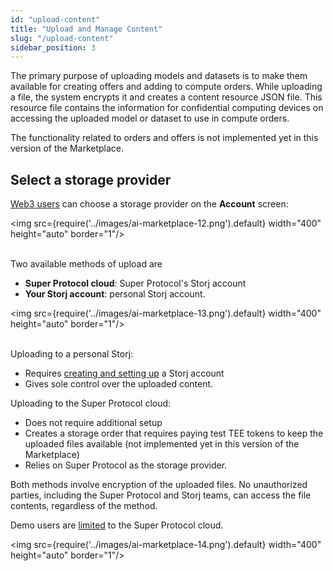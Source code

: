 ```yaml
---
id: "upload-content"
title: "Upload and Manage Content"
slug: "/upload-content"
sidebar_position: 3
---
```


The primary purpose of uploading models and datasets is to make them available for creating offers and adding to compute orders. While uploading a file, the system encrypts it and creates a content resource JSON file. This resource file contains the information for confidential computing devices on accessing the uploaded model or dataset to use in compute orders.

The functionality related to orders and offers is not implemented yet in this version of the Marketplace.

## Select a storage provider

[Web3 users](/ai-marketplace/enter-marketplace) can choose a storage provider on the **Account** screen:

<img src={require('../images/ai-marketplace-12.png').default} width="400" height="auto" border="1"/>
<br/>
<br/>

Two available methods of upload are

- **Super Protocol cloud**: Super Protocol's Storj account
- **Your Storj account**: personal Storj account.

<img src={require('../images/ai-marketplace-13.png').default} width="400" height="auto" border="1"/>
<br/>
<br/>

Uploading to a personal Storj:

- Requires [creating and setting up](/ai-marketplace/enter-marketplace/web3-access#step-4-set-up-personal-storage) a Storj account
- Gives sole control over the uploaded content.

Uploading to the Super Protocol cloud:

- Does not require additional setup
- Creates a storage order that requires paying test TEE tokens to keep the uploaded files available (not implemented yet in this version of the Marketplace)
- Relies on Super Protocol as the storage provider.

Both methods involve encryption of the uploaded files. No unauthorized parties, including the Super Protocol and Storj teams, can access the file contents, regardless of the method.

Demo users are [limited](/ai-marketplace/enter-marketplace/demo) to the Super Protocol cloud.

<img src={require('../images/ai-marketplace-14.png').default} width="400" height="auto" border="1"/>
<br/>